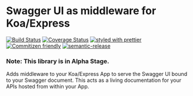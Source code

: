 # Swagger UI as middleware for Koa/Express

[![Build Status](https://travis-ci.org/vivek-26/middleware-swagger-ui.svg?branch=master)](https://travis-ci.org/vivek-26/middleware-swagger-ui)
[![Coverage Status](https://coveralls.io/repos/github/vivek-26/middleware-swagger-ui/badge.svg)](https://coveralls.io/github/vivek-26/middleware-swagger-ui)
[![styled with prettier](https://img.shields.io/badge/styled_with-prettier-ff69b4.svg)](https://github.com/prettier/prettier)
[![Commitizen friendly](https://img.shields.io/badge/commitizen-friendly-brightgreen.svg)](http://commitizen.github.io/cz-cli/)
[![semantic-release](https://img.shields.io/badge/%20%20%F0%9F%93%A6%F0%9F%9A%80-semantic--release-e10079.svg)](https://github.com/semantic-release/semantic-release)

### Note: This library is in **Alpha Stage**.

Adds middleware to your Koa/Express App to serve the Swagger UI bound to your Swagger document. This acts as a living documentation for your APIs hosted from within your App.